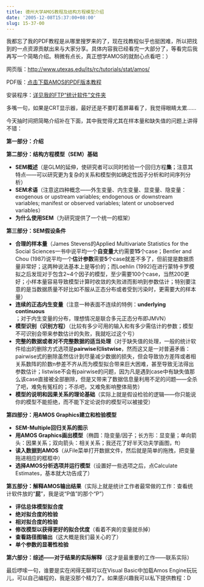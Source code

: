 ```yaml
---
title: 德州大学AMOS教程及结构方程模型介绍
date: '2005-12-08T15:37:00+08:00'
slug: 15-37-00
---
```


我都忘了我的PDF教程是从哪里搜罗来的了，现在找教程似乎也挺困难，所以把找到的一点资源贡献出来与大家分享。具体内容我已经看完一大部分了，等看完后我再写一个简略介绍。稍微有点长，真正想学AMOS的就耐心点看吧：）


网页版：<http://www.utexas.edu/its/rc/tutorials/stat/amos/>


PDF版：[点击下载AMOS的PDF版本教程](http://ikki.bokee.com/inc/AMOS.pdf)


安装程序：[详见我的FTP“统计软件”文件夹](http://xieyihui.blogchina.com/3594008.html)


多嘴一句，如果是CRT显示器，最好还是不要盯着屏幕看了，我觉得眼睛太累……

今天抽时间把简略介绍补在下面，其中我觉得尤其在样本量和缺失值的问题上讲得不错：


**第一部分：介绍**


**第二部分：结构方程模型（SEM）基础**



- **SEM概述**（是GLM的延伸，使研究者可以同时检验一个回归方程**集**；注意其特点——可以研究更为复杂的关系和模型例如确定性因子分析和时间序列分析）
- **SEM术语**（注意这四种概念——外生变量、内生变量、显变量、隐变量：exogenous or upstream variables; endogenous or downstream variables; manifest or observed variables; latent or unobserved variables）
- **为什么使用SEM**（为研究提供了一个统一的框架）


**第三部分：SEM假设条件**



- **合理的样本量**（James Stevens的Applied Multivariate Statistics for the Social Sciences一书中说平均一个**自变量**大约需要**15**个case；Bentler and Chou (1987)说平均一个**估计参数**需要**5**个case就差不多了，但前提是数据质量非常好；这两种说法基本上是等价的；而Loehlin (1992)在进行蒙特卡罗模拟之后发现对于包含2~4个因子的模型，至少需要100个case，当然200更好；小样本量容易导致模型计算时收敛的失败进而影响到参数估计；特别要注意的是当数据质量不好比如不服从正态分布或者受到污染时，更需要大的样本量）
- **连续的正态内生变量**（注意一种表面不连续的特例：**underlying continuous**；对于内生变量的分布，理想情况是联合多元正态分布即JMVN）
- **模型识别（识别方程）**（比较有多少可用的输入和有多少需估计的参数；模型不可识别会带来参数估计的失败，我就吃过这个亏）
- **完整的数据或者对不完整数据的适当处理**（对于缺失值的处理，一般的统计软件给出的删除方式选项是**pairwise**和**listwise**，然而这又是一对普遍矛盾：pairwise式的删除虽然估计到尽量减少数据的损失，但会导致协方差阵或者相关系数阵的阶数n参差不齐从而为模型拟合带来巨大困难，甚至导致无法得出参数估计；listwise不会有pairwise的问题，因为凡是遇到case中有缺失值那么该case直接被全部删除，但是又带来了数据信息量利用不足的问题——全杀了吧，难免有冤枉的；不杀吧，又难免影响整体局势）
- **模型的说明和因果关系的理论基础**（实际上就是假设检验的逻辑——你只能说你的模型不能拒绝，而不能下定论说你的模型可以被接受）


**第四部分：用AMOS Graphics建立和检验模型**



- **SEM-Multiple回归关系的图示**
- **用AMOS Graphics画出模型**（椭圆：隐变量/因子；长方形：显变量；单向箭头：因果关系；双向箭头：相关关系；我还花了好半天功夫学画图，ft）
- **读入数据到AMOS**（从File菜单打开数据文件，然后就是简单的拖拽，把变量拖进相应的框框中）
- **选择AMOS分析选项并运行模型**（设置好一些选项之后，点Calculate Estimates，基本就大功告成了）


**第五部分：解释AMOS输出结果**（实际上就是统计工作者最常做的工作：查看统计软件放的“**屁**”，我是说“P值”的那个“P”）



- **评估总体模型拟合度**
- **绝对拟合度的检验**
- **相对拟合度的检验**
- **修改模型以获得更好的拟合优度**（看着不爽的变量就杀掉）
- **查看路径图输出**（这大概是我们最关心的了）
- **单个参数的显著性检验**


**第六部分：综述——对于结果的实际解释**（这才是最重要的工作——联系实际）


最后啰嗦一句，谁要是实在闲得无聊可以在Visual Basic中加载Amos Engine玩玩儿，可以自己编程的，我是没那个精力了。如果感兴趣我可以私下提供教程：D
